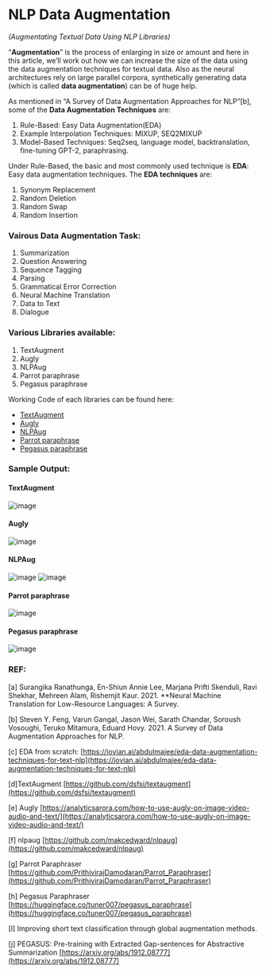 # NLP Data Augmentation

*(Augmentating Textual Data Using NLP Libraries)*

“**Augmentation**” is the process of enlarging in size or amount and here in this article, we’ll work out how we can increase the size of the data using the data augmentation techniques for textual data. Also as the neural architectures rely on large parallel corpora, synthetically generating data (which is called **data augmentation**) can be of huge help.

As mentioned in “A Survey of Data Augmentation Approaches for NLP”[b], some of the **Data Augmentation Techniques** are:

1. Rule-Based: Easy Data Augmentation(EDA)
2. Example Interpolation Techniques: MIXUP, SEQ2MIXUP
3. Model-Based Techniques: Seq2seq, language model, backtranslation, fine-tuning GPT-2, paraphrasing.

Under Rule-Based, the basic and most commonly used technique is **EDA**: Easy data augmentation techniques. The **EDA techniques** are:

1. Synonym Replacement
2. Random Deletion
3. Random Swap
4. Random Insertion

### **Vairous Data Augmentation Task**:

1. Summarization
2. Question Answering
3. Sequence Tagging
4. Parsing
5. Grammatical Error Correction
6. Neural Machine Translation
7. Data to Text
8. Dialogue

### **Various Libraries available:**

1. TextAugment
2. Augly
3. NLPAug
4. Parrot paraphrase
5. Pegasus paraphrase

Working Code of each libraries can be found here:

* [TextAugment](https://github.com/pemagrg1/nlp-data-augmentation/blob/main/notebooks/TextAugment_notebook.ipynb)
* [Augly](https://github.com/pemagrg1/nlp-data-augmentation/blob/main/notebooks/Augly_notebook.ipynb)
* [NLPAug](https://github.com/pemagrg1/nlp-data-augmentation/blob/main/notebooks/NLPAug_notebook.ipynb)
* [Parrot paraphrase](https://github.com/pemagrg1/nlp-data-augmentation/blob/main/notebooks/Parrot_paraphrase_notebook.ipynb)
* [Pegasus paraphrase](https://github.com/pemagrg1/nlp-data-augmentation/blob/main/notebooks/Pegasus_paraphrase_notebook.ipynb)

### Sample Output:
#### TextAugment
![image](https://user-images.githubusercontent.com/30492527/154437725-e220fa41-3bbf-4d74-b34a-127a32c5c446.png)

#### Augly
![image](https://user-images.githubusercontent.com/30492527/154438419-0e5f2cf8-5f32-44e9-ab26-c1e105f94046.png)


#### NLPAug
![image](https://user-images.githubusercontent.com/30492527/154438162-d563eaaa-9626-494b-9e6a-a9c863d5d8b5.png)
![image](https://user-images.githubusercontent.com/30492527/154438215-84771e31-65bb-44e9-ada4-b8b5266c0f51.png)

#### Parrot paraphrase
![image](https://user-images.githubusercontent.com/30492527/154438574-085d450f-144d-4077-b7c7-85e1b29f9221.png)

#### Pegasus paraphrase
![image](https://user-images.githubusercontent.com/30492527/154438878-d0701f27-9223-4a92-9c43-e4f1eb416e76.png)


### REF:

[a] Surangika Ranathunga, En-Shiun Annie Lee, Marjana Prifti Skenduli, Ravi Shekhar, Mehreen Alam, Rishemjit Kaur. 2021. **Neural Machine Translation for Low-Resource Languages: A Survey.

[b] Steven Y. Feng, Varun Gangal, Jason Wei, Sarath Chandar, Soroush Vosoughi, Teruko Mitamura, Eduard Hovy. 2021. A Survey of Data Augmentation Approaches for NLP.

[c] EDA from scratch: [https://jovian.ai/abdulmajee/eda-data-augmentation-techniques-for-text-nlp](https://jovian.ai/abdulmajee/eda-data-augmentation-techniques-for-text-nlp)

[d]TextAugment [https://github.com/dsfsi/textaugment](https://github.com/dsfsi/textaugment)

[e] Augly [https://analyticsarora.com/how-to-use-augly-on-image-video-audio-and-text/](https://analyticsarora.com/how-to-use-augly-on-image-video-audio-and-text/)

[f] nlpaug [https://github.com/makcedward/nlpaug](https://github.com/makcedward/nlpaug)

[g] Parrot Paraphraser [https://github.com/PrithivirajDamodaran/Parrot_Paraphraser](https://github.com/PrithivirajDamodaran/Parrot_Paraphraser)

[h] Pegasus Paraphraser [https://huggingface.co/tuner007/pegasus_paraphrase](https://huggingface.co/tuner007/pegasus_paraphrase)

[I] Improving short text classification through global augmentation methods.

[j] PEGASUS: Pre-training with Extracted Gap-sentences for Abstractive Summarization [https://arxiv.org/abs/1912.08777](https://arxiv.org/abs/1912.08777)
